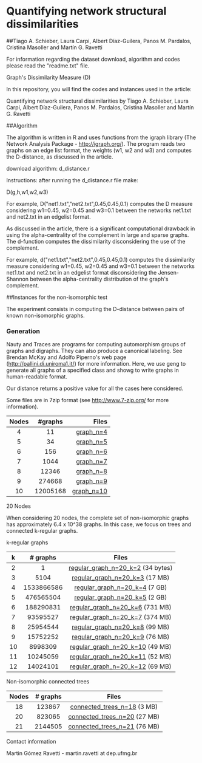 # Quantifying network structural dissimilarities 

##Tiago A. Schieber, Laura Carpi, Albert Díaz-Guilera, Panos M. Pardalos, Cristina Masoller and Martín G. Ravetti

For information regarding the dataset download, algorithm and codes please read the "readme.txt" file.

Graph's Dissimilarity Measure  (D)


In this repository, you will find the codes and instances used in the article:

Quantifying network structural dissimilarities by Tiago A. Schieber, Laura Carpi, Albert Díaz-Guilera, Panos M. Pardalos, Cristina Masoller and Martín G. Ravetti


##Algorithm

The algorithm is written in R and uses functions from the igraph library (The Network Analysis Package - http://igraph.org/). The program reads two graphs on an edge list format, the weights (w1, w2 and w3) and computes the D-distance, as discussed in the article. 

download algorithm: d_distance.r

Instructions: after running the d_distance.r file make:

D(g,h,w1,w2,w3)

For example, D("net1.txt","net2.txt",0.45,0.45,0.1) computes the D measure considering w1=0.45, w2=0.45 and w3=0.1 between the networks net1.txt and net2.txt in an edgelist format.

As discussed in the article, there is a significant computational drawback in using the alpha-centrality of the complement in large and sparse graphs. The d-function computes the dissimilarity disconsidering the use of the complement. 

For example, d("net1.txt","net2.txt",0.45,0.45,0.1) computes the dissimilarity measure considering w1=0.45, w2=0.45 and w3=0.1 between the networks net1.txt and net2.txt in an edgelist format disconsidering the Jensen-Shannon between the alpha-centrality distribution of the graph's complement.


##Instances for the non-isomorphic test
 
 The experiment consists in computing the D-distance between pairs of known non-isomorphic graphs.  

### Generation

Nauty and Traces are programs for computing automorphism groups of graphs and digraphs. They can also produce a canonical labeling. See Brendan McKay and Adolfo Piperno's web page (http://pallini.di.uniroma1.it/) for more information.
Here, we use geng to generate all graphs of a specified class and showg to write graphs in human-readable format.

Our distance returns a positive value for all the cases here considered.

Some files are in 7zip format (see http://www.7-zip.org/ for more information).


|Nodes| #graphs| Files |
|:-------------:|:-------------:| -----:| 
| 4 | 11|[graph_n=4](https://drive.google.com/file/d/0B92qPSf2Wn1LYnk0b0IteW9ISXM/view) |
|5|34|[graph_n=5](https://drive.google.com/file/d/0B92qPSf2Wn1LZDFYYmVES01WZEk/view)|
|6|156|[graph_n=6](https://drive.google.com/file/d/0B92qPSf2Wn1LdGRZR1diNy1DYUk/view)|
|7|1044|[graph_n=7](https://drive.google.com/file/d/0B92qPSf2Wn1LNk4ySVVJOGo5cEE/view)|
|8|12346|[graph_n=8](https://drive.google.com/file/d/0B92qPSf2Wn1Ld1lZeW83X0pENm8/view)|
|9|274668|[graph_n=9](https://drive.google.com/file/d/0B92qPSf2Wn1LNC1GX1RIdG1xUk0/view)|
|10|12005168|[graph_n=10](https://drive.google.com/file/d/0B92qPSf2Wn1LNzVQQjJ2VjhRWFE/view)|


20 Nodes

When considering 20 nodes, the complete set of non-isomorphic graphs has approximately 6.4 x 10^38 graphs. In this case, we focus on trees and connected k-regular graphs. 

k-regular graphs

|k| # graphs|Files|
|:------:|:-----:|:------:|
|2|1|[regular_graph_n=20_k=2](https://drive.google.com/file/d/0B92qPSf2Wn1LM2l0OVpvNURSZDQ/view)   (34 bytes)
|3|5104|            [regular_graph_n=20_k=3](https://drive.google.com/file/d/0B92qPSf2Wn1LQnMyTzhjcXlUQm8/view)   (17 MB)
|4|1533866586| [regular_graph_n=20_k=4](https://drive.google.com/file/d/0B92qPSf2Wn1LOTBuMXVuVFEtWGc/view)   (7 GB)
|5 |476565504 |[regular_graph_n=20_k=5](https://drive.google.com/file/d/0B92qPSf2Wn1LdHFDUl81NldWZG8/view)   (2 GB)
|6| 188290831| [regular_graph_n=20_k=6](https://drive.google.com/file/d/0B92qPSf2Wn1LQVo3UFpwdGtOTXM/view)   (731 MB)
|7| 93595527 |[regular_graph_n=20_k=7](https://drive.google.com/file/d/0B92qPSf2Wn1LWUxoWEhNSk93TEk/view)   (374 MB)
|8| 25954544 |[regular_graph_n=20_k=8](https://drive.google.com/file/d/0B92qPSf2Wn1LWWt4ZDFPdUtnekk/view)   (99 MB)
|9| 15752252 |[regular_graph_n=20_k=9](https://drive.google.com/file/d/0B92qPSf2Wn1LZS1remdOWkJLN1E/view)   (76 MB)
|10| 8998309 |[regular_graph_n=20_k=10](https://drive.google.com/file/d/0B92qPSf2Wn1LVUdCWGdnN2xRYWM/view)  (49 MB)
|11| 10245059| [regular_graph_n=20_k=11](https://drive.google.com/file/d/0B92qPSf2Wn1LcTloUWJPQmZTeTA/view)  (52 MB)
|12| 14024101| [regular_graph_n=20_k=12](https://drive.google.com/file/d/0B92qPSf2Wn1LWWVkLTQ1Y3JMVzA/view)  (69 MB)


Non-isomorphic connected trees


|Nodes| # graphs| Files|
|:-----:|:-----:|:-----:|
|18|123867|[connected_trees_n=18](https://drive.google.com/file/d/0B92qPSf2Wn1LNFlzZUtfd2ZQTDA/view) (3 MB)| 
|20|823065|[connected_trees_n=20](https://drive.google.com/file/d/0B92qPSf2Wn1LRmpzYkFKcnRPWWM/view) (27 MB)| 
|21|2144505| [connected_trees_n=21](https://drive.google.com/file/d/0B92qPSf2Wn1LVVhnRWJuU2tib0E/view) (76 MB)|

 


Contact information

Martin Gómez Ravetti - martin.ravetti at dep.ufmg.br
